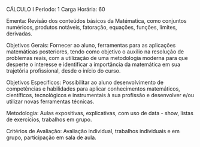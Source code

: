 CÁLCULO I
Periodo: 1
Carga Horária: 60
 
Ementa:
    Revisão dos conteúdos básicos da Matématica, como conjuntos numéricos, produtos notáveis, fatoração, 
equações, funções, limites, derivadas.
 
Objetivos Gerais:
    Fornecer ao aluno, ferramentas para as aplicações matemáticas posteriores, tendo como objetivo o 
auxílio na resolução de problemas reais, com a utilização de uma metodologia moderna para que desperte o 
interesse e identificar a importância da matemática em sua trajetória profissional, desde o início do 
curso.
 
Objetivos Específicos:
    Possibilitar ao aluno desenvolvimento de competências e habilidades para aplicar conhecimentos 
matemáticos, científicos, tecnológicos e instrumentais à sua profissão e desenvolver e/ou utilizar novas 
ferramentas técnicas.
 
Metodologia:
    Aulas expositivas, explicativas, com uso de data - show, listas de exercícios, trabalhos em grupo.
 
Critérios de Avaliação:
    Avaliação individual, trabalhos individuais e em grupo, participação em sala de aula.
